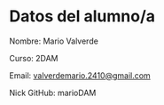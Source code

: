 # Datos del alumno/a

Nombre: Mario Valverde

Curso: 2DAM

Email: valverdemario.2410@gmail.com

Nick GitHub: marioDAM

